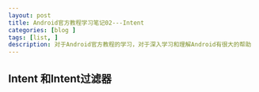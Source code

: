 ```yaml
---
layout: post
title: Android官方教程学习笔记02---Intent
categories: [blog ]
tags: [list, ]
description: 对于Android官方教程的学习，对于深入学习和理解Android有很大的帮助
---
```


## Intent 和Intent过滤器





